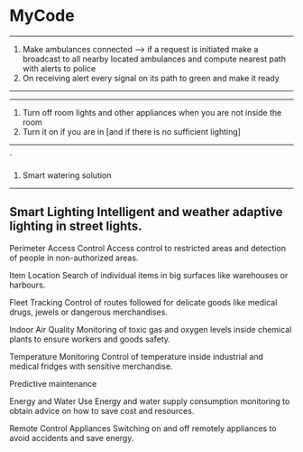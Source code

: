 # MyCode





**********************************************
1. Make ambulances connected --> 
    if a request is initiated make a broadcast to all nearby located ambulances and compute nearest path with alerts to police 
2. On receiving alert every signal on its path to green and make it ready
***********************************************

***************************************************************************************************************************
1. Turn off room lights and other appliances when you are not inside the room
2. Turn it on if you are in [and if there is no sufficient lighting]
***************************************************************************************************************************
`
1. Smart watering solution
-------------------------------------------------------------------------------------------------------------------
Smart Lighting
Intelligent and weather adaptive lighting in street lights.
-------------------------------------------------------------------------------------------------------------------------------------------
Perimeter Access Control
Access control to restricted areas and detection of people in non-authorized areas.

Item Location
Search of individual items in big surfaces like warehouses or harbours.

Fleet Tracking
Control of routes followed for delicate goods like medical drugs, jewels or dangerous merchandises.

Indoor Air Quality
Monitoring of toxic gas and oxygen levels inside chemical plants to ensure workers and goods safety.

Temperature Monitoring
Control of temperature inside industrial and medical fridges with sensitive merchandise.

Predictive maintenance

Energy and Water Use
Energy and water supply consumption monitoring to obtain advice on how to save cost and resources.

Remote Control Appliances
Switching on and off remotely appliances to avoid accidents and save energy.
